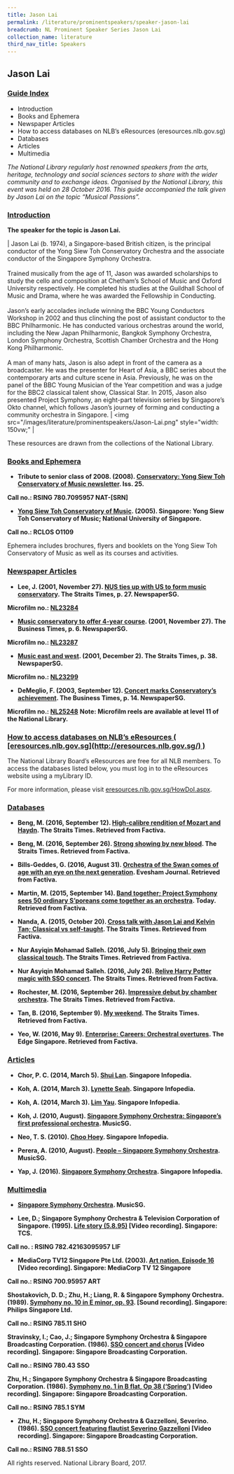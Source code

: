 ```yaml
---
title: Jason Lai
permalink: /literature/prominentspeakers/speaker-jason-lai
breadcrumb: NL Prominent Speaker Series Jason Lai
collection_name: literature
third_nav_title: Speakers
---
```


## **Jason Lai**

<h3><u>Guide Index</u></h3>

* Introduction
* Books and Ephemera
* Newspaper Articles
* How to access databases on NLB’s eResources (eresources.nlb.gov.sg)
* Databases
* Articles
* Multimedia

_The National Library regularly host renowned speakers from the arts, heritage, technology and social sciences sectors to share with the wider community and to exchange ideas. Organised by the National Library, this event was held on 28 October 2016. This guide accompanied the talk given by Jason Lai on the topic “Musical Passions”._

<h3><u>Introduction</u></h3>
 

**The speaker for the topic is Jason Lai.**

| Jason Lai (b. 1974), a Singapore-based British citizen, is the principal conductor of the Yong Siew Toh Conservatory Orchestra and the associate conductor of the Singapore Symphony Orchestra. <br><br> Trained musically from the age of 11, Jason was awarded scholarships to study the cello and composition at Chetham’s School of Music and Oxford University respectively. He completed his studies at the Guildhall School of Music and Drama, where he was awarded the Fellowship in Conducting. <br><br> Jason’s early accolades include winning the BBC Young Conductors Workshop in 2002 and thus clinching the post of assistant conductor to the BBC Philharmonic. He has conducted various orchestras around the world, including the New Japan Philharmonic, Bangkok Symphony Orchestra, London Symphony Orchestra, Scottish Chamber Orchestra and the Hong Kong Philharmonic. <br><br> A man of many hats, Jason is also adept in front of the camera as a broadcaster. He was the presenter for Heart of Asia, a BBC series about the contemporary arts and culture scene in Asia. Previously, he was on the panel of the BBC Young Musician of the Year competition and was a judge for the BBC2 classical talent show, Classical Star. In 2015, Jason also presented Project Symphony, an eight-part television series by Singapore’s Okto channel, which follows Jason’s journey of forming and conducting a community orchestra in Singapore. | <img src="/images/literature/prominentspeakers/Jason-Lai.png" style="width: 150vw;" | 

These resources are drawn from the collections of the National Library.

 

<h3><u>Books and Ephemera</u></h3>
 

* **Tribute to senior class of 2008. (2008). [Conservatory: Yong Siew Toh Conservatory of Music newsletter](https://catalogue.nlb.gov.sg/cgi-bin/spydus.exe/FULL/EXPNOS/BIBENQ/13437187/137646994,1). Iss. 25.**

**Call no.: RSING 780.7095957 NAT-\[SRN\]**
 

* **[Yong Siew Toh Conservatory of Music](http://eservice.nlb.gov.sg/item_holding_s.aspx?bid=14289582). (2005). Singapore: Yong Siew Toh Conservatory of Music; National University of Singapore.**

**Call no.: RCLOS O1109**

Ephemera includes brochures, flyers and booklets on the Yong Siew Toh Conservatory of Music as well as its courses and activities.
 

<h3><u>Newspaper Articles</u></h3>
 

* **Lee, J. (2001, November 27). [NUS ties up with US to form music conservatory](http://eresources.nlb.gov.sg/newspapers/Digitised/Article/straitstimes20011127-1.2.26.22.aspx). The Straits Times, p. 27. NewspaperSG.**

**Microfilm no.: [NL23284](http://eresources.nlb.gov.sg/newspapers/Microfilm/Reel/NL23284.aspx?t=straitstimes)**
 

* **[Music conservatory to offer 4-year course](http://eresources.nlb.gov.sg/newspapers/Digitised/Article/biztimes20011127-1.2.15.2.aspx). (2001, November 27). The Business Times, p. 6. NewspaperSG.**

**Microfilm no.: [NL23287](http://eresources.nlb.gov.sg/newspapers/Microfilm/Reel/NL23287.aspx?t=biztimes)**
 

* **[Music east and west](http://eresources.nlb.gov.sg/newspapers/Digitised/Article/straitstimes20011202-1.2.53.3.1.aspx). (2001, December 2). The Straits Times, p. 38. NewspaperSG.**

**Microfilm no.: [NL23299](http://eresources.nlb.gov.sg/newspapers/Microfilm/Reel/NL23299.aspx?t=straitstimes)**


* **DeMeglio, F. (2003, September 12). [Concert marks Conservatory’s achievement](http://eresources.nlb.gov.sg/newspapers/Digitised/Article/biztimes20030912-1.2.35.1.aspx). The Business Times, p. 14. NewspaperSG.**

**Microfilm no.: [NL25248](http://eresources.nlb.gov.sg/newspapers/Microfilm/Reel/NL25248.aspx?t=biztimes)**
**Note: Microfilm reels are available at level 11 of the National Library.**

 

<h3><u>How to access databases on NLB’s eResources ( [eresources.nlb.gov.sg](http://eresources.nlb.gov.sg/) )</u></h3>
 

The National Library Board’s eResources are free for all NLB members. To access the databases listed below, you must log in to the eResources website using a myLibrary ID.

For more information, please visit [eresources.nlb.gov.sg/HowDoI.aspx](http://eresources.nlb.gov.sg/HowDoI.aspx).

 

<h3><u>Databases</u></h3>
 

* **Beng, M. (2016, September 12). [High-calibre rendition of Mozart and Haydn](http://eresources.nlb.gov.sg/Main/Browse?startsWith=F). The Straits Times. Retrieved from Factiva.**
 

* **Beng, M. (2016, September 26). [Strong showing by new blood](http://eresources.nlb.gov.sg/Main/Browse?startsWith=F). The Straits Times. Retrieved from Factiva.**
 

* **Bills-Geddes, G. (2016, August 31). [Orchestra of the Swan comes of age with an eye on the next generation](http://eresources.nlb.gov.sg/Main/Browse?startsWith=F). Evesham Journal. Retrieved from Factiva.**
 

* **Martin, M. (2015, September 14). [Band together; Project Symphony sees 50 ordinary S’poreans come together as an orchestra](http://eresources.nlb.gov.sg/Main/Browse?startsWith=F). Today. Retrieved from Factiva.**
 

* **Nanda, A. (2015, October 20). [Cross talk with Jason Lai and Kelvin Tan; Classical vs self-taught](http://eresources.nlb.gov.sg/Main/Browse?startsWith=F). The Straits Times. Retrieved from Factiva.**
 

* **Nur Asyiqin Mohamad Salleh. (2016, July 5). [Bringing their own classical touch](http://eresources.nlb.gov.sg/Main/Browse?startsWith=F). The Straits Times. Retrieved from Factiva.**
 

* **Nur Asyiqin Mohamad Salleh. (2016, July 26). [Relive Harry Potter magic with SSO concert](http://eresources.nlb.gov.sg/Main/Browse?startsWith=F). The Straits Times. Retrieved from Factiva.**
 

* **Rochester, M. (2016, September 26). [Impressive debut by chamber orchestra](http://eresources.nlb.gov.sg/Main/Browse?startsWith=F). The Straits Times. Retrieved from Factiva.**
 

* **Tan, B. (2016, September 9). [My weekend](http://eresources.nlb.gov.sg/Main/Browse?startsWith=F). The Straits Times. Retrieved from Factiva.**
 

* **Yeo, W. (2016, May 9). [Enterprise: Careers: Orchestral overtures](http://eresources.nlb.gov.sg/Main/Browse?startsWith=F). The Edge Singapore. Retrieved from Factiva.**
 

<h3><u>Articles</u></h3>
 

* **Chor, P. C. (2014, March 5). [Shui Lan](http://eresources.nlb.gov.sg/infopedia/articles/SIP_2014-03-11_160342.html?). Singapore Infopedia.**
 

* **Koh, A. (2014, March 3). [Lynette Seah](http://eresources.nlb.gov.sg/infopedia/articles/SIP_2014-03-06_161433.html?). Singapore Infopedia.**
 

* **Koh, A. (2014, March 3). [Lim Yau](http://eresources.nlb.gov.sg/infopedia/articles/SIP_2014-03-06_161445.html?). Singapore Infopedia.**
 

* **Koh, J. (2010, August).  [Singapore Symphony Orchestra: Singapore’s first professional orchestra](http://eresources.nlb.gov.sg/music/Media/PDFs/Article/e92a3c41-9018-49a4-86bb-58ae16fedf). MusicSG.**
 

* **Neo, T. S. (2010). [Choo Hoey](http://eresources.nlb.gov.sg/infopedia/articles/SIP_1649_2010-02-25.html). Singapore Infopedia.**
 

* **Perera, A. (2010, August).  [People – Singapore Symphony Orchestra](http://eresources.nlb.gov.sg/music/Media/PDFs/Article/4e435a60-45f7-4eef-ba6c-aeab574d4a0f.pdf). MusicSG.**
 

* **Yap, J. (2016). [Singapore Symphony Orchestra](http://eresources.nlb.gov.sg/infopedia/articles/SIP_853_2005-01-11.html?). Singapore Infopedia.**
 

<h3><u>Multimedia</u></h3>
 

* **[Singapore Symphony Orchestra](http://eresources.nlb.gov.sg/music/music/artist/1667). MusicSG.**
 

* **Lee, D.; Singapore Symphony Orchestra & Television Corporation of Singapore. (1995). [Life story (5.8.95)](http://eservice.nlb.gov.sg/item_holding_s.aspx?bid=7491269) [Video recording]. Singapore: TCS.**

**Call no. : RSING 782.42163095957 LIF**
 

* **MediaCorp TV12 Singapore Pte Ltd.  (2003). [Art nation. Episode 16](http://eservice.nlb.gov.sg/item_holding_s.aspx?bid=12340308) [Video recording]. Singapore: MediaCorp TV 12 Singapore**

**Call no.: RSING 700.95957 ART**
 

**Shostakovich, D. D.; Zhu, H.; Liang, R. & Singapore Symphony Orchestra. (1989). [Symphony no. 10 in E minor, op. 93](http://eservice.nlb.gov.sg/item_holding_s.aspx?bid=5276267). [Sound recording]. Singapore: Philips Singapore Ltd.**

**Call no.: RSING 785.11 SHO**
 

**Stravinsky, I.; Cao, J.; Singapore Symphony Orchestra & Singapore Broadcasting Corporation. (1986). [SSO concert and chorus](http://eservice.nlb.gov.sg/item_holding_s.aspx?bid=4985929) [Video recording]. Singapore: Singapore Broadcasting Corporation.**

**Call no.: RSING 780.43 SSO**
 

**Zhu, H.; Singapore Symphony Orchestra & Singapore Broadcasting Corporation. (1986). [Symphony no. 1 in B flat, Op 38 (‘Spring’)](http://eservice.nlb.gov.sg/item_holding_s.aspx?bid=4799360) [Video recording]. Singapore: Singapore Broadcasting Corporation.**

**Call no.: RSING 785.1 SYM**
 

* **Zhu, H.; Singapore Symphony Orchestra & Gazzelloni, Severino. (1986). [SSO concert featuring flautist Severino Gazzelloni](http://eservice.nlb.gov.sg/item_holding_s.aspx?bid=5276256) [Video recording]. Singapore: Singapore Broadcasting Corporation.**

**Call no.: RSING 788.51 SSO**
 

 

All rights reserved. National Library Board, 2017.